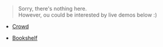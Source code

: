 > Sorry, there's nothing here.<br>
> However, ou could be interested by live demos below :)

- [Crowd](https://boardens.github.io/crowd)

- [Bookshelf](https://boardens.github.io/bookshelf-demo/components.html)
